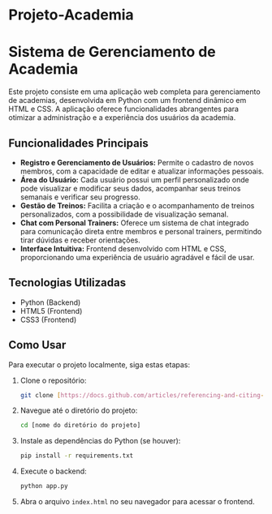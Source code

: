 ﻿# Projeto-Academia
 # Sistema de Gerenciamento de Academia

Este projeto consiste em uma aplicação web completa para gerenciamento de academias, desenvolvida em Python com um frontend dinâmico em HTML e CSS. A aplicação oferece funcionalidades abrangentes para otimizar a administração e a experiência dos usuários da academia.

## Funcionalidades Principais

* **Registro e Gerenciamento de Usuários:** Permite o cadastro de novos membros, com a capacidade de editar e atualizar informações pessoais.
* **Área do Usuário:** Cada usuário possui um perfil personalizado onde pode visualizar e modificar seus dados, acompanhar seus treinos semanais e verificar seu progresso.
* **Gestão de Treinos:** Facilita a criação e o acompanhamento de treinos personalizados, com a possibilidade de visualização semanal.
* **Chat com Personal Trainers:** Oferece um sistema de chat integrado para comunicação direta entre membros e personal trainers, permitindo tirar dúvidas e receber orientações.
* **Interface Intuitiva:** Frontend desenvolvido com HTML e CSS, proporcionando uma experiência de usuário agradável e fácil de usar.

## Tecnologias Utilizadas

* Python (Backend)
* HTML5 (Frontend)
* CSS3 (Frontend)

## Como Usar

Para executar o projeto localmente, siga estas etapas:

1.  Clone o repositório:

    ```bash
    git clone [https://docs.github.com/articles/referencing-and-citing-content](https://docs.github.com/articles/referencing-and-citing-content)
    ```

2.  Navegue até o diretório do projeto:

    ```bash
    cd [nome do diretório do projeto]
    ```

3.  Instale as dependências do Python (se houver):

    ```bash
    pip install -r requirements.txt
    ```

4.  Execute o backend:

    ```bash
    python app.py
    ```

5.  Abra o arquivo `index.html` no seu navegador para acessar o frontend.

